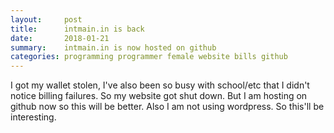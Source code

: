 ```yaml
---
layout:     post
title:      intmain.in is back
date:       2018-01-21
summary:    intmain.in is now hosted on github
categories: programming programmer female website bills github
---
```


I got my wallet stolen, I've also been so busy with school/etc that I didn't notice billing failures. So my website got shut down. But I am hosting on github now so this will be better. Also I am not using wordpress. So this'll be interesting.
 
